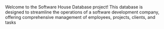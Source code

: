 Welcome to the Software House Database project! This database is designed to streamline the operations of a software development company, offering comprehensive management of employees, projects, clients, and tasks
